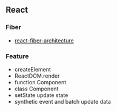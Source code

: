 ## React

### Fiber

* [react-fiber-architecture](https://github.com/acdlite/react-fiber-architecture)

### Feature

* createElement
* ReactDOM.render
* function Component
* class Component
* setState update state
* synthetic event and batch update data
